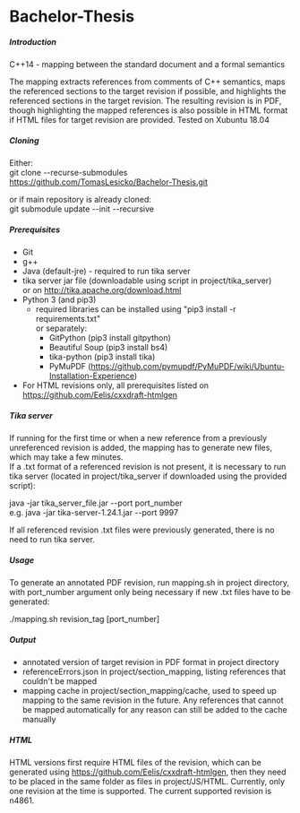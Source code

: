 # Bachelor-Thesis

##### Introduction

C++14 - mapping between the standard document and a 
formal semantics

The mapping extracts references from comments of C++ semantics, 
maps the referenced sections to the target revision if possible, 
and highlights the referenced sections in the target revision. 
The resulting revision is in PDF, though highlighting the mapped 
references is also possible in HTML format if HTML files for 
target revision are provided.
Tested on Xubuntu 18.04


##### Cloning

  Either:  
  git clone --recurse-submodules https://github.com/TomasLesicko/Bachelor-Thesis.git  

  or if main repository is already cloned:  
  git submodule update --init --recursive  


##### Prerequisites

  - Git
  - g++
  - Java (default-jre) - required to run tika server
  - tika server jar file (downloadable using script in project/tika_server)  
    or on http://tika.apache.org/download.html  
  - Python 3 (and pip3)  
    - required libraries can be installed using "pip3 install -r requirements.txt"  
      or separately:  
      - GitPython (pip3 install gitpython)  
      - Beautiful Soup (pip3 install bs4)  
      - tika-python (pip3 install tika)  
      - PyMuPDF (https://github.com/pymupdf/PyMuPDF/wiki/Ubuntu-Installation-Experience)  
  - For HTML revisions only, all prerequisites listed on  
    https://github.com/Eelis/cxxdraft-htmlgen


##### Tika server

If running for the first time or when a new reference from a previously 
unreferenced revision is added, the mapping has to generate new files, 
which may take a few minutes.  
If a .txt format of a referenced revision is not present, it is necessary 
to run tika server (located in project/tika_server if downloaded using 
the provided script):

  java -jar tika_server_file.jar --port port_number  
  e.g. java -jar tika-server-1.24.1.jar --port 9997  

If all referenced revision .txt files were previously generated, there 
is no need to run tika server.


##### Usage

To generate an annotated PDF revision, run mapping.sh in project directory,
with port_number argument only being necessary if new .txt files have to
be generated:

  ./mapping.sh revision_tag [port_number]


##### Output

  - annotated version of target revision in PDF format in project directory
  - referenceErrors.json in project/section_mapping, listing references that
    couldn't be mapped
  - mapping cache in project/section_mapping/cache, used to speed up mapping
    to the same revision in the future. Any references that cannot be mapped
    automatically for any reason can still be added to the cache manually


##### HTML

HTML versions first require HTML files of the revision, which can be
generated using https://github.com/Eelis/cxxdraft-htmlgen, then they need 
to be placed in the same folder as files in project/JS/HTML. Currently, 
only one revision at the time is supported. The current supported revision 
is n4861.

